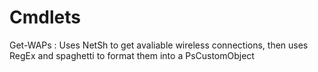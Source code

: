 # Cmdlets

Get-WAPs : Uses NetSh to get avaliable wireless connections, then uses RegEx and spaghetti to format them into a PsCustomObject
